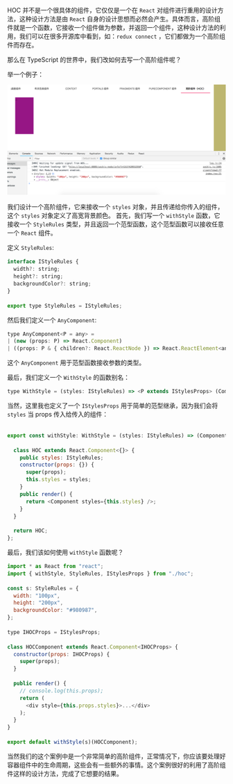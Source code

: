 HOC 并不是一个很具体的组件，它仅仅是一个在 `React` 对组件进行重用的设计方法，这种设计方法是由 `React` 自身的设计思想而必然会产生。具体而言，高阶组件就是一个函数，它接收一个组件做为参数，并返回一个组件，这种设计方法的利用，我们可以在很多开源库中看到，如：`redux connect` ，它们都做为一个高阶组件而存在。

那么在 TypeScript 的世界中，我们改如何去写一个高阶组件呢？

举一个例子：

![](../images/chap-04-05.png)

我们设计一个高阶组件，它来接收一个 `styles` 对象，并且传递给你传入的组件，这个 `styles` 对象定义了高宽背景颜色。 首先，我们写一个 `withStyle` 函数，它接收一个 `StyleRules` 类型，并且返回一个范型函数，这个范型函数可以接收任意一个 `React` 组件。

定义 `StyleRules`:

```javascript
interface IStyleRules {
  width?: string;
  height?: string;
  backgroundColor?: string;
}

export type StyleRules = IStyleRules;
```

然后我们定义一个 `AnyComponent`:

```javascript
type AnyComponent<P = any> =
| (new (props: P) => React.Component)
| ((props: P & { children?: React.ReactNode }) => React.ReactElement<any> | null);
```

这个 `AnyComponent` 用于范型函数接收参数的类型。

最后，我们定义一个 `WithStyle` 的函数别名：

```javascript
type WithStyle = (styles: IStyleRules) => <P extends IStylesProps> (Component: AnyComponent<P>) => AnyComponent<P>;
```

当然，这里我也定义了一个 `IStylesProps` 用于简单的范型继承，因为我们会将 `styles` 当 props 传入给传入的组件：

```javascript

export const withStyle: WithStyle = (styles: IStyleRules) => (Component: AnyComponent) => {

  class HOC extends React.Component<{}> {
    public styles: IStyleRules;
    constructor(props: {}) {
      super(props);
      this.styles = styles;
    }
    public render() {
      return <Component styles={this.styles} />;
    }
  }

  return HOC;
};
```

最后，我们该如何使用 `withStyle` 函数呢？

```javascript
import * as React from "react";
import { withStyle, StyleRules, IStylesProps } from "./hoc";

const s: StyleRules = {
  width: "100px",
  height: "200px",
  backgroundColor: "#980987",
};

type IHOCProps = IStylesProps;

class HOCComponent extends React.Component<IHOCProps> {
  constructor(props: IHOCProps) {
    super(props);
  }

  public render() {
    // console.log(this.props);
    return (
      <div style={this.props.styles}>...</div>
    );
  }
}

export default withStyle(s)(HOCComponent);
```

当然我们的这个案例中是一个非常简单的高阶组件，正常情况下，你应该要处理好容器组件中的生命周期，这些会有一些额外的事情。这个案例很好的利用了高阶组件这样的设计方法，完成了它想要的结果。